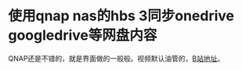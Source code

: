 # 使用qnap nas的hbs 3同步onedrive googledrive等网盘内容


QNAP还是不错的，就是界面做的一般般。视频默认油管的，[B站地址](https://www.bilibili.com/video/av73299410)。

